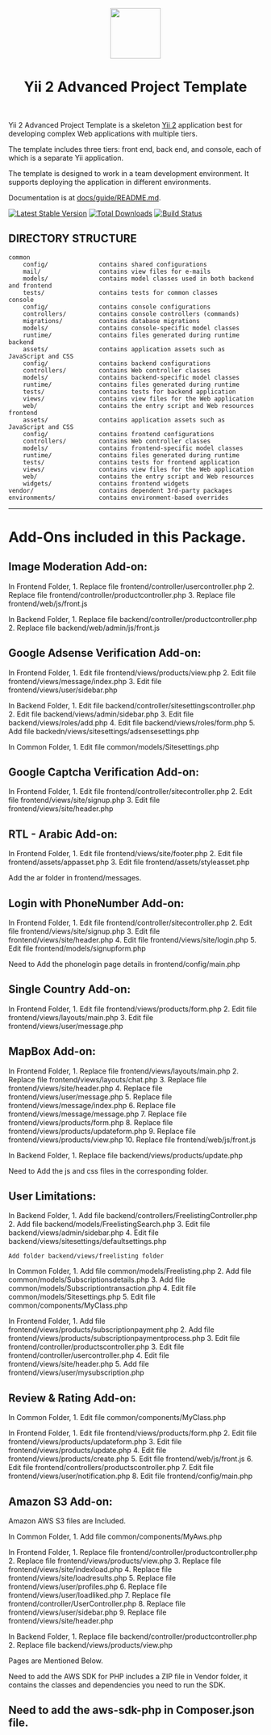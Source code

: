 <p align="center">
    <a href="https://github.com/yiisoft" target="_blank">
        <img src="https://avatars0.githubusercontent.com/u/993323" height="100px">
    </a>
    <h1 align="center">Yii 2 Advanced Project Template</h1>
    <br>
</p>

Yii 2 Advanced Project Template is a skeleton [Yii 2](http://www.yiiframework.com/) application best for
developing complex Web applications with multiple tiers.

The template includes three tiers: front end, back end, and console, each of which
is a separate Yii application.

The template is designed to work in a team development environment. It supports
deploying the application in different environments.

Documentation is at [docs/guide/README.md](docs/guide/README.md).

[![Latest Stable Version](https://img.shields.io/packagist/v/yiisoft/yii2-app-advanced.svg)](https://packagist.org/packages/yiisoft/yii2-app-advanced)
[![Total Downloads](https://img.shields.io/packagist/dt/yiisoft/yii2-app-advanced.svg)](https://packagist.org/packages/yiisoft/yii2-app-advanced)
[![Build Status](https://travis-ci.org/yiisoft/yii2-app-advanced.svg?branch=master)](https://travis-ci.org/yiisoft/yii2-app-advanced)

DIRECTORY STRUCTURE
-------------------

```
common
    config/              contains shared configurations
    mail/                contains view files for e-mails
    models/              contains model classes used in both backend and frontend
    tests/               contains tests for common classes    
console
    config/              contains console configurations
    controllers/         contains console controllers (commands)
    migrations/          contains database migrations
    models/              contains console-specific model classes
    runtime/             contains files generated during runtime
backend
    assets/              contains application assets such as JavaScript and CSS
    config/              contains backend configurations
    controllers/         contains Web controller classes
    models/              contains backend-specific model classes
    runtime/             contains files generated during runtime
    tests/               contains tests for backend application    
    views/               contains view files for the Web application
    web/                 contains the entry script and Web resources
frontend
    assets/              contains application assets such as JavaScript and CSS
    config/              contains frontend configurations
    controllers/         contains Web controller classes
    models/              contains frontend-specific model classes
    runtime/             contains files generated during runtime
    tests/               contains tests for frontend application
    views/               contains view files for the Web application
    web/                 contains the entry script and Web resources
    widgets/             contains frontend widgets
vendor/                  contains dependent 3rd-party packages
environments/            contains environment-based overrides
```
-----------------------------------------------------------------------------------------------
Add-Ons included in this Package.
================================

Image Moderation Add-on: 
-----------------------
In Frontend Folder,
    1. Replace file frontend/controller/usercontroller.php
    2. Replace file frontend/controller/productcontroller.php
    3. Replace file frontend/web/js/front.js

In Backend Folder,
    1. Replace file backend/controller/productcontroller.php
    2. Replace file backend/web/admin/js/front.js


Google Adsense Verification Add-on:
----------------------------------

In Frontend Folder,
    1. Edit file frontend/views/products/view.php
    2. Edit file frontend/views/message/index.php
    3. Edit file frontend/views/user/sidebar.php

In Backend Folder,
    1. Edit file backend/controller/sitesettingscontroller.php
    2. Edit file backend/views/admin/sidebar.php
    3. Edit file backend/views/roles/add.php
    4. Edit file backend/views/roles/form.php
    5. Add file backedn/views/sitesettings/adsensesettings.php

In Common Folder,
    1. Edit file common/models/Sitesettings.php

Google Captcha Verification Add-on:
----------------------------------
In Frontend Folder,
    1. Edit file frontend/controller/sitecontroller.php
    2. Edit file frontend/views/site/signup.php
    3. Edit file frontend/views/site/header.php

RTL - Arabic Add-on:
----------------------------------
In Frontend Folder,
    1. Edit file frontend/views/site/footer.php
    2. Edit file frontend/assets/appasset.php
    3. Edit file frontend/assets/styleasset.php

Add the ar folder in frontend/messages.


Login with PhoneNumber Add-on:
------------------------------
In Frontend Folder,
    1. Edit file frontend/controller/sitecontroller.php
    2. Edit file frontend/views/site/signup.php
    3. Edit file frontend/views/site/header.php
    4. Edit file frontend/views/site/login.php
    5. Edit file frontend/models/signupform.php

Need to Add the phonelogin page details in frontend/config/main.php 

Single Country Add-on:
------------------------------
In Frontend Folder,
    1. Edit file frontend/views/products/form.php
    2. Edit file frontend/views/layouts/main.php
    3. Edit file frontend/views/user/message.php


MapBox Add-on:
-----------------

In Frontend Folder,
    1. Replace file frontend/views/layouts/main.php
    2. Replace file frontend/views/layouts/chat.php
    3. Replace file frontend/views/site/header.php
    4. Replace file frontend/views/user/message.php
    5. Replace file frontend/views/message/index.php
    6. Replace file frontend/views/message/message.php
    7. Replace file frontend/views/products/form.php
    8. Replace file frontend/views/products/updateform.php
    9. Replace file frontend/views/products/view.php
    10. Replace file frontend/web/js/front.js

In Backend Folder,
    1. Replace file backend/views/products/update.php

Need to Add the js and css files in the corresponding folder.

User Limitations:
-----------------

In Backend Folder,
    1. Add file backend/controllers/FreelistingController.php
    2. Add file backend/models/FreelistingSearch.php
    3. Edit file backend/views/admin/sidebar.php
    4. Edit file backend/views/sitesettings/defaultsettings.php

    Add folder backend/views/freelisting folder

In Common Folder,
    1. Add file common/models/Freelisting.php
    2. Add file common/models/Subscriptionsdetails.php
    3. Add file common/models/Subscriptiontransaction.php
    4. Edit file common/models/Sitesettings.php
    5. Edit file common/components/MyClass.php

In Frontend Folder,
    1. Add file frontend/views/products/subscriptionpayment.php
    2. Add file frontend/views/products/subscriptionpaymentprocess.php
    3. Edit file frontend/controller/productscontroller.php
    3. Edit file frontend/controller/usercontroller.php
    4. Edit file frontend/views/site/header.php
    5. Add file frontend/views/user/mysubscription.php

Review & Rating Add-on:
-----------------

In Common Folder,
    1. Edit file common/components/MyClass.php

In Frontend Folder,
    1. Edit file frontend/views/products/form.php
    2. Edit file frontend/views/products/updateform.php
    3. Edit file frontend/views/products/update.php
    4. Edit file frontend/views/products/create.php
    5. Edit file frontend/web/js/front.js
    6. Edit file frontend/controllers/productscontroller.php
    7. Edit file frontend/views/user/notification.php
    8. Edit file frontend/config/main.php


Amazon S3 Add-on:
-----------------
Amazon AWS S3 files are Included.

In Common Folder,
    1. Add file common/components/MyAws.php

In Frontend Folder,
    1. Replace file frontend/controller/productcontroller.php
    2. Replace file frontend/views/products/view.php
    3. Replace file frontend/views/site/indexload.php
    4. Replace file frontend/views/site/loadresults.php
    5. Replace file frontend/views/user/profiles.php
    6. Replace file frontend/views/user/loadliked.php
    7. Replace file frontend/controller/UserController.php
    8. Replace file frontend/views/user/sidebar.php
    9. Replace file frontend/views/site/header.php

In Backend Folder,
    1. Replace file backend/controller/productcontroller.php
    2. Replace file backend/views/products/view.php

Pages are Mentioned Below. 


Need to add the AWS SDK for PHP includes a ZIP file in Vendor folder, it contains the classes and dependencies you need to run the SDK.

Need to add the aws-sdk-php in Composer.json file.
--------------------------------------------------------------------------------------------------
